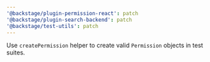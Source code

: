```yaml
---
'@backstage/plugin-permission-react': patch
'@backstage/plugin-search-backend': patch
'@backstage/test-utils': patch
---
```


Use `createPermission` helper to create valid `Permission` objects in test suites.
